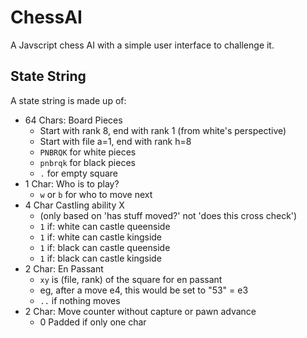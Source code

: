 # ChessAI

A Javscript chess AI with a simple user interface to challenge it.

## State String

A state string is made up of:
- 64 Chars: Board Pieces
   * Start with rank 8, end with rank 1 (from white's perspective)
   * Start with file a=1, end with rank h=8
   * `PNBRQK` for white pieces
   * `pnbrqk` for black pieces
   * `.` for empty square
- 1 Char: Who is to play?
   * `w` or `b` for who to move next
- 4 Char Castling ability X
   * (only based on 'has stuff moved?' not 'does this cross check')
   * `1` if: white can castle queenside
   * `1` if: white can castle kingside
   * `1` if: black can castle queenside
   * `1` if: black can castle kingside
- 2 Char: En Passant
   * `xy` is (file, rank) of the square for en passant
   * eg, after a move e4, this would be set to "53" = e3
   * `..` if nothing moves
- 2 Char: Move counter without capture or pawn advance
   * 0 Padded if only one char
